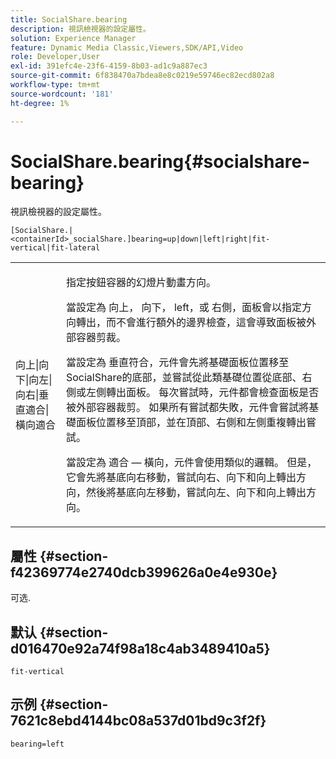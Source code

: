 ```yaml
---
title: SocialShare.bearing
description: 視訊檢視器的設定屬性。
solution: Experience Manager
feature: Dynamic Media Classic,Viewers,SDK/API,Video
role: Developer,User
exl-id: 391efc4e-23f6-4159-8b03-ad1c9a887ec3
source-git-commit: 6f838470a7bdea8e8c0219e59746ec82ecd802a8
workflow-type: tm+mt
source-wordcount: '181'
ht-degree: 1%

---
```


# SocialShare.bearing{#socialshare-bearing}

視訊檢視器的設定屬性。

`[SocialShare.|<containerId>_socialShare.]bearing=up|down|left|right|fit-vertical|fit-lateral`

<table id="table_C616483932C2482CA9794DDD7313FD7C"> 
 <tbody> 
  <tr> 
   <td colname="col1"> <p> <span class="codeph"> 向上|向下|向左|向右|垂直適合|橫向適合</span> </p> </td> 
   <td colname="col2"> <p> 指定按鈕容器的幻燈片動畫方向。 </p> <p> 當設定為 <span class="codeph"> 向上</span>， <span class="codeph"> 向下</span>， <span class="codeph"> left</span>，或 <span class="codeph"> 右側</span>，面板會以指定方向轉出，而不會進行額外的邊界檢查，這會導致面板被外部容器剪裁。 </p> <p>當設定為 <span class="codeph"> 垂直符合</span>，元件會先將基礎面板位置移至SocialShare的底部，並嘗試從此類基礎位置從底部、右側或左側轉出面板。 每次嘗試時，元件都會檢查面板是否被外部容器裁剪。 如果所有嘗試都失敗，元件會嘗試將基礎面板位置移至頂部，並在頂部、右側和左側重複轉出嘗試。 </p> <p>當設定為 <span class="codeph"> 適合 — 橫向</span>，元件會使用類似的邏輯。 但是，它會先將基底向右移動，嘗試向右、向下和向上轉出方向，然後將基底向左移動，嘗試向左、向下和向上轉出方向。 </p> </td> 
  </tr> 
 </tbody> 
</table>

## 屬性 {#section-f42369774e2740dcb399626a0e4e930e}

可选.

## 默认 {#section-d016470e92a74f98a18c4ab3489410a5}

`fit-vertical`

## 示例 {#section-7621c8ebd4144bc08a537d01bd9c3f2f}

```
bearing=left
```
